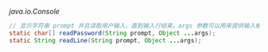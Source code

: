 *java.io.Console*
```java
// 显示字符串 prompt 并且读取用户输入，直到输入行结束。args 参数可以用来提供输入格式。
static char[] readPassword(String prompt, Object ...args);
static String readLine(String prompt, Object ...args);
```

